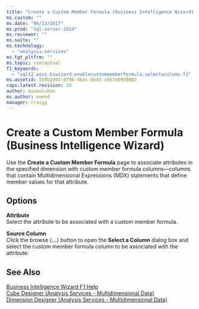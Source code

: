 ```yaml
---
title: "Create a Custom Member Formula (Business Intelligence Wizard) | Microsoft Docs"
ms.custom: ""
ms.date: "06/13/2017"
ms.prod: "sql-server-2014"
ms.reviewer: ""
ms.suite: ""
ms.technology: 
  - "analysis-services"
ms.tgt_pltfrm: ""
ms.topic: conceptual
f1_keywords: 
  - "sql12.asvs.biwizard.enablecustommemberformula.selectacolumn.f1"
ms.assetid: 5b9b2d93-0798-4bac-bbd3-c657e09d9883
caps.latest.revision: 20
author: minewiskan
ms.author: owend
manager: craigg
---
```

# Create a Custom Member Formula (Business Intelligence Wizard)
  Use the **Create a Custom Member Formula** page to associate attributes in the specified dimension with custom member formula columns—columns that contain Multidimensional Expressions (MDX) statements that define member values for that attribute.  
  
## Options  
 **Attribute**  
 Select the attribute to be associated with a custom member formula.  
  
 **Source Column**  
 Click the browse (**…**) button to open the **Select a Column** dialog box and select the custom member formula column to be associated with the attribute.  
  
## See Also  
 [Business Intelligence Wizard F1 Help](business-intelligence-wizard-f1-help.md)   
 [Cube Designer &#40;Analysis Services - Multidimensional Data&#41;](cube-designer-analysis-services-multidimensional-data.md)   
 [Dimension Designer &#40;Analysis Services - Multidimensional Data&#41;](dimension-designer-analysis-services-multidimensional-data.md)  
  
  
